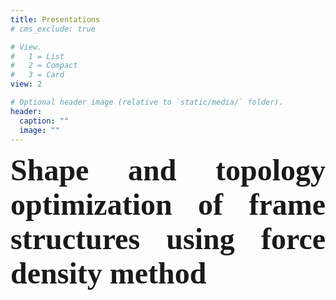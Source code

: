 ```yaml
---
title: Presentations
# cms_exclude: true

# View.
#   1 = List
#   2 = Compact
#   3 = Card
view: 2

# Optional header image (relative to `static/media/` folder).
header:
  caption: ""
  image: ""
---
```

<style>
  a:link {text-decoration: none;}
  a:visited {text-decoration: none;}
  a:hover {text-decoration: underline;}
  a:active {text-decoration: underline;}
</style>

<font size="7" font face = "Times New Roman">
<DIV align="justify">
<b><a href="WCSMO13-0521.pdf" target="_blank">Shape and topology optimization of frame structures using force density method</a></b><br>  


</DIV>